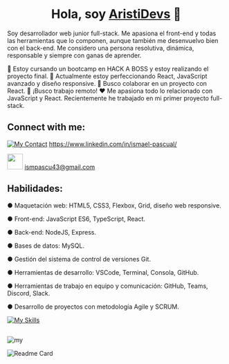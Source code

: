 <div align="center">
<h1 align="center">Hola, soy <a href="https://aristi.dev">AristiDevs</a> 👋</h1>
</div>



Soy desarrollador web junior full-stack. Me apasiona el front-end y todas las herramientas que lo componen, aunque también me desenvuelvo bien con el back-end. Me considero una persona resolutiva, dinámica, responsable y siempre con ganas de aprender.

🚀 Estoy cursando un bootcamp en HACK A BOSS y estoy realizando el proyecto final.
🌱 Actualmente estoy perfeccionando React, JavaScript avanzado y diseño responsive.
👯 Busco colaborar en un proyecto con React.
🔭 ¡Busco trabajo remoto!
♥️ Me apasiona todo lo relacionado con JavaScript y React. Recientemente he trabajado en mi primer proyecto full-stack.

## Connect with me:
[![My Contact](	https://img.shields.io/badge/LinkedIn-0077B5?style=for-the-badge&logo=linkedin&logoColor=white)](https://www.linkedin.com/in/david-pascual-ortiz/)  https://www.linkedin.com/in/ismael-pascual/

<img src="https://encrypted-tbn0.gstatic.com/images?q=tbn:ANd9GcTs9zpuCVz2xfp2AmP8N3hpa6TvFeYnAjAkHQ&usqp=CAU" width="36px" _target="pascual.dev85@gmail.com"> ismpascu43@gmail.com


## Habilidades:

● Maquetación web: HTML5, CSS3, Flexbox, Grid, diseño web responsive.

● Front-end: JavaScript ES6, TypeScript, React.

● Back-end: NodeJS, Express.

● Bases de datos: MySQL.

● Gestión del sistema de control de versiones Git.

● Herramientas de desarrollo: VSCode, Terminal, Consola, GitHub.

● Herramientas de trabajo en equipo y comunicación: GitHub, Teams, Discord, Slack.

● Desarrollo de proyectos con metodología Agile y SCRUM.



[![My Skills](https://skillicons.dev/icons?i=js,react,ts,nodejs,express,mysql,html,css,sass,bootstrap,tailwind,git,vscode,github,discord)](https://skillicons.dev)

##


![my](	https://github-readme-stats.vercel.app/api/top-langs/?username=PascualDev85&theme=blue-green)

	
![Readme Card](https://github-readme-stats.vercel.app/api?username=ismpascu43&theme=blue-green)
  
